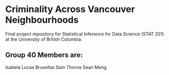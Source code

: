 # Criminality Across Vancouver Neighbourhoods

Final project repository for Statistical Inference for Data Science (STAT 201) at the University of British Columbia.

## Group 40 Members are: 
Isabela Lucas Bruxellas
Sam Thorne
Sean Meng
